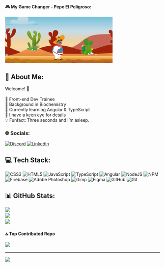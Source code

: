 #### 🎮 My Game Changer - Pepe El Peligroso:
<p>
<img src="pepe-bg.gif" width="350" height="150" alt="Animated Banner">
</p>

## 💫 About Me:
Welcome! 🙌<br><br>🩷 Front-end Dev  Trainee<br>🧪 Background in Biochemistry<br>📌 Currently learning Angular & TypeScript<br>🔎 I have a keen eye for details<br>💡 Funfact: Three seconds and I’m asleep.


### 🌐 Socials:
[![Discord](https://img.shields.io/badge/Discord-%237289DA.svg?logo=discord&logoColor=white)](https://discord.gg/https://discord.gg/https://discord.com/channels/@me) [![LinkedIn](https://img.shields.io/badge/LinkedIn-%230077B5.svg?logo=linkedin&logoColor=white)](https://linkedin.com/in/https://www.linkedin.com/in/dr-michelle-puschkarow-605a7b17a/?originalSubdomain=de) 

## 💻 Tech Stack:
![CSS3](https://img.shields.io/badge/css3-%231572B6.svg?style=for-the-badge&logo=css3&logoColor=white) ![HTML5](https://img.shields.io/badge/html5-%23E34F26.svg?style=for-the-badge&logo=html5&logoColor=white) ![JavaScript](https://img.shields.io/badge/javascript-%23323330.svg?style=for-the-badge&logo=javascript&logoColor=%23F7DF1E) ![TypeScript](https://img.shields.io/badge/typescript-%23007ACC.svg?style=for-the-badge&logo=typescript&logoColor=white) ![Angular](https://img.shields.io/badge/angular-%23DD0031.svg?style=for-the-badge&logo=angular&logoColor=white) ![NodeJS](https://img.shields.io/badge/node.js-6DA55F?style=for-the-badge&logo=node.js&logoColor=white) ![NPM](https://img.shields.io/badge/NPM-%23CB3837.svg?style=for-the-badge&logo=npm&logoColor=white) ![Firebase](https://img.shields.io/badge/firebase-a08021?style=for-the-badge&logo=firebase&logoColor=ffcd34) ![Adobe Photoshop](https://img.shields.io/badge/adobe%20photoshop-%2331A8FF.svg?style=for-the-badge&logo=adobe%20photoshop&logoColor=white) ![Gimp](https://img.shields.io/badge/Gimp-657D8B?style=for-the-badge&logo=gimp&logoColor=FFFFFF) ![Figma](https://img.shields.io/badge/figma-%23F24E1E.svg?style=for-the-badge&logo=figma&logoColor=white) ![GitHub](https://img.shields.io/badge/github-%23121011.svg?style=for-the-badge&logo=github&logoColor=white) ![Git](https://img.shields.io/badge/git-%23F05033.svg?style=for-the-badge&logo=git&logoColor=white)
## 📊 GitHub Stats:
![](https://github-readme-stats.vercel.app/api?username=Michelle-bit-web&theme=dark&hide_border=false&include_all_commits=false&count_private=false)<br/>
![](https://nirzak-streak-stats.vercel.app/?user=Michelle-bit-web&theme=dark&hide_border=false)<br/>
![](https://github-readme-stats.vercel.app/api/top-langs/?username=Michelle-bit-web&theme=dark&hide_border=false&include_all_commits=false&count_private=false&layout=compact)

#### 🔝 Top Contributed Repo
![](https://github-contributor-stats.vercel.app/api?username=Michelle-bit-web&limit=5&theme=dark&combine_all_yearly_contributions=true)

---
[![](https://visitcount.itsvg.in/api?id=Michelle-bit-web&icon=0&color=0)](https://visitcount.itsvg.in)

<!-- Created with GPRM ( https://gprm.itsvg.in ) -->